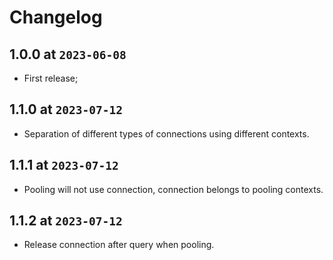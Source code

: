 # Changelog

## 1.0.0 at `2023-06-08`

* First release;

## 1.1.0 at `2023-07-12`

* Separation of different types of connections using different contexts.

## 1.1.1 at `2023-07-12`

* Pooling will not use connection, connection belongs to pooling contexts.

## 1.1.2 at `2023-07-12`

* Release connection after query when pooling.